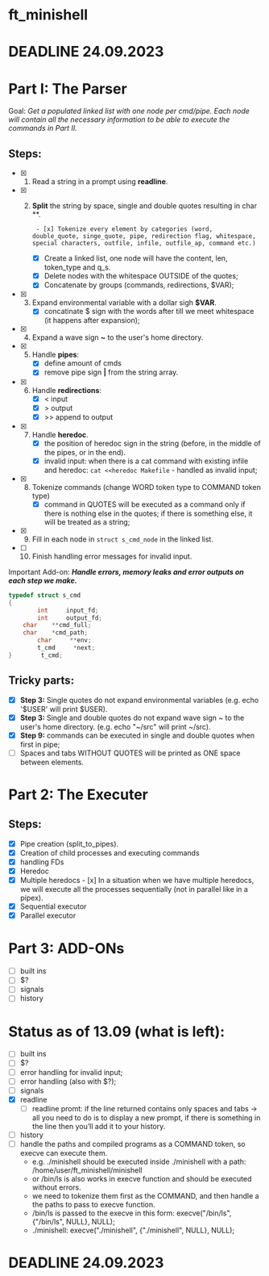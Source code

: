 # ft_minishell

# DEADLINE 24.09.2023

# Part I: The Parser

Goal: *Get a populated linked list with one node per cmd/pipe. Each node will contain all the necessary information to be able to execute the commands in Part II.*

## Steps:

- [x] 1. Read a string in a prompt using **readline**.
- [x] 2. **Split** the string by space, single and double quotes resulting in char **.
     
          - [x] Tokenize every element by categories (word, double_quote, singe_quote, pipe, redirection flag, whitespace, special characters, outfile, infile, outfile_ap, command etc.)
     - [x] Create a linked list, one node will have the content, len, token_type and q_s.
     - [x] Delete nodes with the whitespace OUTSIDE of the quotes;
     - [x] Concatenate by groups (commands, redirections, $VAR); 
- [x] 3. Expand environmental variable with a dollar sigh **$VAR**.
     - [x] concatinate $ sign with the words after till we meet whitespace (it happens after expansion);
- [x] 4. Expand a wave sign **~** to the user's home directory.
- [x] 5. Handle **pipes**:
     - [x] define amount of cmds
     - [x] remove pipe sign **|** from the string array. 
- [x] 6. Handle **redirections**:
     - [x] < input 
     - [x] \> output 
     - [x] \>> append to output
- [x] 7. Handle **heredoc**.
     - [x] the position of heredoc sign in the string (before, in the middle of the pipes, or in the end).
     - [x] invalid input: when there is a cat command with existing infile and heredoc: ``` cat <<heredoc Makefile ``` - handled as invalid input; 
- [x] 8. Tokenize commands (change WORD token type to COMMAND token type)
     - [x] command in QUOTES will be executed as a command only if there is nothing else in the quotes; if there is something else, it will be treated as a string;
- [x] 9. Fill in each node in ``` struct s_cmd_node ``` in the linked list.
- [ ] 10. Finish handling error messages for invalid input.

Important Add-on: ***Handle errors, memory leaks and error outputs on each step we make.***

```C
typedef struct s_cmd
{
        int     input_fd;
        int     output_fd;
    char    **cmd_full;
    char    *cmd_path;
        char     **env;
        t_cmd     *next;
}        t_cmd;
```

## Tricky parts:

- [x] **Step 3:** Single quotes do not expand environmental variables (e.g. echo '$USER' will print $USER).
- [x] **Step 3:** Single and double quotes do not expand wave sign ~ to the user's home directory. (e.g. echo "~/src" will print ~/src).
- [x] **Step 9:** commands can be executed in single and double quotes when first in pipe; 
- [ ] Spaces and tabs WITHOUT QUOTES will be printed as ONE space between elements.

# Part 2: The Executer

## Steps:
- [x] Pipe creation (split_to_pipes).
- [x] Creation of child processes and executing commands
- [x] handling FDs
- [x] Heredoc
- [x] Multiple heredocs
      - [x] In a situation when we have multiple heredocs, we will execute all the processes sequentially (not in parallel like in a pipex).
- [x] Sequential executor
- [x] Parallel executor

# Part 3: ADD-ONs

- [ ] built ins
- [ ] $?
- [ ] signals
- [ ] history

# Status as of 13.09 (what is left):

- [ ] built ins
- [ ] $?
- [ ] error handling for invalid input;
- [ ] error handling (also with $?);
- [ ] signals
- [x] readline
     - [ ] readline promt: if the line returned contains only spaces and tabs → all you need to do is to display a new prompt, if there is something in the line then you’ll add it to your history.
- [ ] history
- [ ] handle the paths and compiled programs as a COMMAND token, so execve can execute them.
     - e.g. ./minishell should be executed inside ./minishell with a path: /home/user/ft_minishell/minishell
     - or /bin/ls is also works in execve function and should be executed without errors.
     - we need to tokenize them first as the COMMAND, and then handle a the paths to pass to execve function.
     - /bin/ls is passed to the execve in this form: execve("/bin/ls", {"/bin/ls", NULL}, NULL);
     - ./minishell: execve("./minishell", {"./minishell", NULL}, NULL);
     
# DEADLINE 24.09.2023
